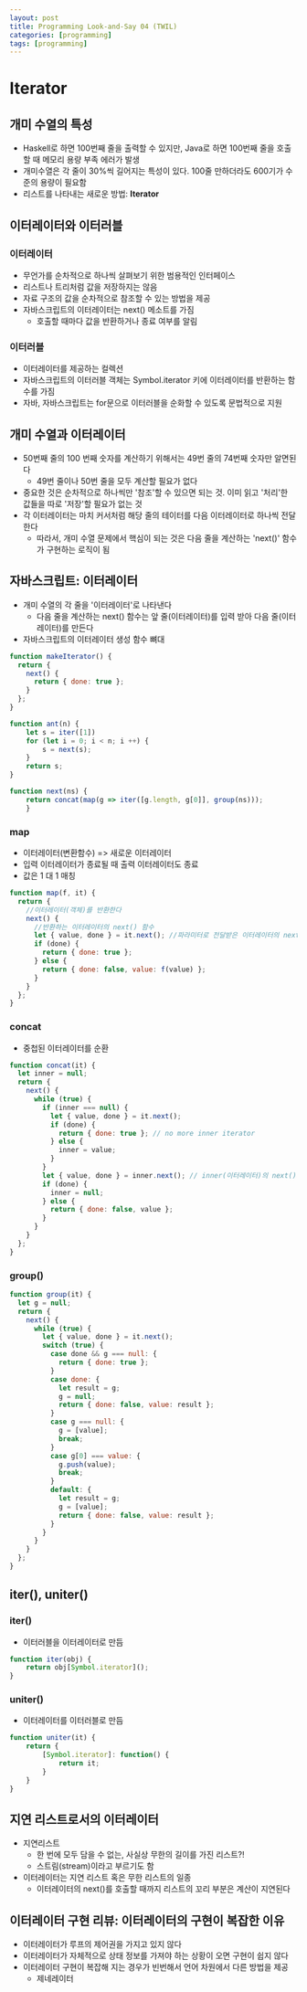 ```yaml
---
layout: post
title: Programming Look-and-Say 04 (TWIL)
categories: [programming]
tags: [programming]
---
```


# Iterator

## 개미 수열의 특성

- Haskell로 하면 100번째 줄을 출력할 수 있지만, Java로 하면 100번째 줄을 호출 할 때 메모리 용량 부족 에러가 발생
- 개미수열은 각 줄이 30%씩 길어지는 특성이 있다. 100줄 만하더라도 600기가 수준의 용량이 필요함
- 리스트를 나타내는 새로운 방법: **Iterator**

## 이터레이터와 이터러블

### 이터레이터

- 무언가를 순차적으로 하나씩 살펴보기 위한 범용적인 인터페이스
- 리스트나 트리처럼 값을 저장하지는 않음
- 자료 구조의 값을 순차적으로 참조할 수 있는 방법을 제공
- 자바스크립트의 이터레이터는 next() 메소트를 가짐
  - 호출할 때마다 값을 반환하거나 종료 여부를 알림

### 이터러블

- 이터레이터를 제공하는 컬렉션
- 자바스크립트의 이터러블 객체는 Symbol.iterator 키에 이터레이터를 반환하는 함수를 가짐
- 자바, 자바스크립트는 for문으로 이터러블을 순화할 수 있도록 문법적으로 지원

## 개미 수열과 이터레이터

- 50번째 줄의 100 번째 숫자를 계산하기 위해서는 49번 줄의 74번째 숫자만 알면된다
  - 49번 줄이나 50번 줄을 모두 계산할 필요가 없다
- 중요한 것은 순차적으로 하나씩만 '참조'할 수 있으면 되는 것. 이미 읽고 '처리'한 값들을 따로 '저장'할 필요가 없는 것
- 각 이터레이터는 마치 커서처럼 해당 줄의 테이터를 다음 이터레이터로 하나씩 전달한다
  - 따라서, 개미 수열 문제에서 핵심이 되는 것은 다음 줄을 계산하는 'next()' 함수가 구현하는 로직이 됨

## 자바스크립트: 이터레이터

- 개미 수열의 각 줄을 '이터레이터'로 나타낸다
  - 다음 줄을 계산하는 next() 함수는 앞 줄(이터레이터)를 입력 받아 다음 줄(이터레이터)를 만든다
- 자바스크립트의 이터레이터 생성 함수 뼈대

```js
function makeIterator() {
  return {
    next() {
      return { done: true };
    }
  };
}
```

```js
function ant(n) {
    let s = iter([1])
    for (let i = 0; i < n; i ++) {
        s = next(s);
    }
    return s;
}

function next(ns) {
    return concat(map(g => iter([g.length, g[0]], group(ns)));
    }
```

### map

- 이터레이터(변환함수) => 새로운 이터레이터
- 입력 이터레이터가 종료될 때 출력 이터레이터도 종료
- 값은 1 대 1 매칭

```js
function map(f, it) {
  return {
    //이터레이터(객체)를 반환한다
    next() {
      //반환하는 이터레이터의 next() 함수
      let { value, done } = it.next(); //파라미터로 전달받은 이터레이터의 next()를 호출한다
      if (done) {
        return { done: true };
      } else {
        return { done: false, value: f(value) };
      }
    }
  };
}
```

### concat

- 중첩된 이터레이터를 순환

```js
function concat(it) {
  let inner = null;
  return {
    next() {
      while (true) {
        if (inner === null) {
          let { value, done } = it.next();
          if (done) {
            return { done: true }; // no more inner iterator
          } else {
            inner = value;
          }
        }
        let { value, done } = inner.next(); // inner(이터레이터)의 next()를 호출
        if (done) {
          inner = null;
        } else {
          return { done: false, value };
        }
      }
    }
  };
}
```

### group()

```js
function group(it) {
  let g = null;
  return {
    next() {
      while (true) {
        let { value, done } = it.next();
        switch (true) {
          case done && g === null: {
            return { done: true };
          }
          case done: {
            let result = g;
            g = null;
            return { done: false, value: result };
          }
          case g === null: {
            g = [value];
            break;
          }
          case g[0] === value: {
            g.push(value);
            break;
          }
          default: {
            let result = g;
            g = [value];
            return { done: false, value: result };
          }
        }
      }
    }
  };
}
```

## iter(), uniter()

### iter()
- 이터러블을 이터레이터로 만듬
```js
function iter(obj) {
    return obj[Symbol.iterator]();
}
```

### uniter()
- 이터레이터를 이터러블로 만듬
```js
function uniter(it) {
    return {
        [Symbol.iterator]: function() {
            return it;
        }
    }
}
```

## 지연 리스트로서의 이터레이터
- 지연리스트
    - 한 번에 모두 담을 수 없는, 사실상 무한의 길이를 가진 리스트?!
    - 스트림(stream)이라고 부르기도 함
- 이터레이터는 지연 리스트 혹은 무한 리스트의 일종
    - 이터레이터의 next()를 호출할 때까지 리스트의 꼬리 부분은 계산이 지연된다


## 이터레이터 구현 리뷰: 이터레이터의 구현이 복잡한 이유
 - 이터레이터가 루프의 제어권을 가지고 있지 않다
 - 이터레이터가 자체적으로 상태 정보를 가져야 하는 상황이 오면 구현이 쉽지 않다
 - 이터레이터 구현이 복잡해 지는 경우가 빈번해서 언어 차원에서 다른 방법을 제공
      - 제네레이터
